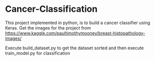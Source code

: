 # Cancer-Classification

This project implemented in  python, is to build a cancer classifier using Keras. Get the images for the project from https://www.kaggle.com/paultimothymooney/breast-histopathology-images/

Execute build_dataset.py to get the dataset sorted and then execute train_model.py for classification
